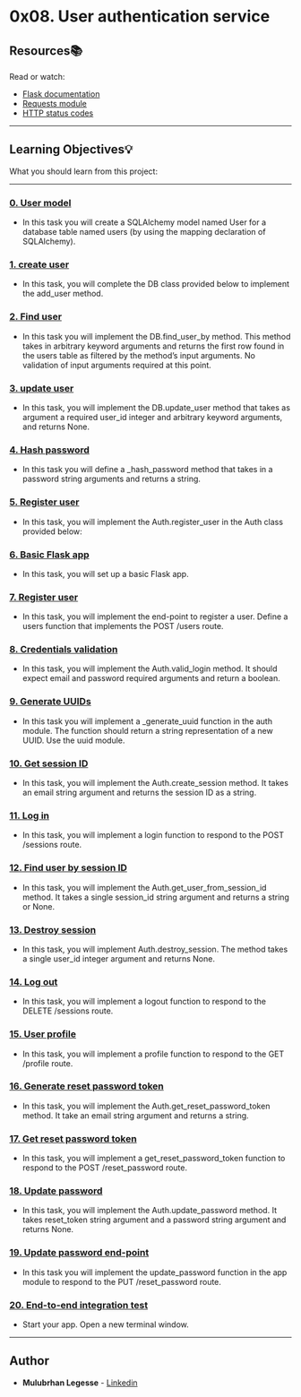 # 0x08. User authentication service

## Resources:books:
Read or watch:
* [Flask documentation](https://intranet.hbtn.io/rltoken/pmustxytL0mvk0Xo1X5A6g)
* [Requests module](https://intranet.hbtn.io/rltoken/YrhQSCpUMTZ-od0EAPANwg)
* [HTTP status codes](https://intranet.hbtn.io/rltoken/iWzNygULyRyOnkBPXDZrRw)

---
## Learning Objectives:bulb:
What you should learn from this project:

---

### [0. User model](./user.py)
* In this task you will create a SQLAlchemy model named User for a database table named users (by using the mapping declaration of SQLAlchemy). 


### [1. create user](./db.py)
* In this task, you will complete the DB class provided below to implement the add_user method.


### [2. Find user](./db.py)
* In this task you will implement the DB.find_user_by method. This method takes in arbitrary keyword arguments and returns the first row found in the users table as filtered by the method’s input arguments. No validation of input arguments required at this point.


### [3. update user](./db.py)
* In this task, you will implement the DB.update_user method that takes as argument a required user_id integer and arbitrary keyword arguments, and returns None.


### [4. Hash password](./auth.py)
* In this task you will define a _hash_password method that takes in a password string arguments and returns a string.


### [5. Register user](./auth.py)
* In this task, you will implement the Auth.register_user in the Auth class provided below:


### [6. Basic Flask app](./app.py)
* In this task, you will set up a basic Flask app.


### [7. Register user](./app.py)
* In this task, you will implement the end-point to register a user. Define a users function that implements the POST /users route.


### [8. Credentials validation](./auth.py)
* In this task, you will implement the Auth.valid_login method. It should expect email and password required arguments and return a boolean.


### [9. Generate UUIDs](./auth.py)
* In this task you will implement a _generate_uuid function in the auth module. The function should return a string representation of a new UUID. Use the uuid module.


### [10. Get session ID](./auth.py)
* In this task, you will implement the Auth.create_session method. It takes an email string argument and returns the session ID as a string.


### [11. Log in](./app.py)
* In this task, you will implement a login function to respond to the POST /sessions route.


### [12. Find user by session ID](./auth.py)
* In this task, you will implement the Auth.get_user_from_session_id method. It takes a single session_id string argument and returns a string or None.


### [13. Destroy session](./auth.py)
* In this task, you will implement Auth.destroy_session. The method takes a single user_id integer argument and returns None.


### [14. Log out](./app.py)
* In this task, you will implement a logout function to respond to the DELETE /sessions route.


### [15. User profile](./app.py)
* In this task, you will implement a profile function to respond to the GET /profile route.


### [16. Generate reset password token](./auth.py)
* In this task, you will implement the Auth.get_reset_password_token method. It take an email string argument and returns a string.


### [17. Get reset password token](./app.py)
* In this task, you will implement a get_reset_password_token function to respond to the POST /reset_password route.


### [18. Update password](./auth.py)
* In this task, you will implement the Auth.update_password method. It takes reset_token string argument and a password string argument and returns None.


### [19. Update password end-point](./app.py)
* In this task you will implement the update_password function in the app module to respond to the PUT /reset_password route.


### [20. End-to-end integration test](./main.py)
* Start your app. Open a new terminal window.

---

## Author
* **Mulubrhan Legesse** - [Linkedin](www.linkedin.com/in/mulubrhan-birhanu-94a19923b)
